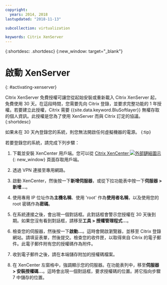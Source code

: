 ```yaml
---
copyright:
  years: 2014, 2018
lastupdated: "2018-11-13"

subcollection: virtualization

keywords: Citrix XenServer 
---
```


{:shortdesc: .shortdesc}
{:new_window: target="_blank"}

# 啟動 XenServer
{: #activating-xenserver}

Citrix XenServer 免費授權可讓您從起始安裝或重新載入 Citrix XenServer 起，免費使用 30 天。在這段時間，您需要先向 Citrix 登錄，並要求完整功能的 1 年授權。若要建立此授權，Citrix 需要 {{site.data.keyword.BluSoftlayer}} 無權存取的個人資訊。此授權是您為了使用 XenServer 而與 Citrix 訂定的協議。
{:shortdesc}

如果未在 30 天內登錄您的系統，則您無法開啟任何虛擬機器的電源。
{:tip}

若要登錄您的系統，請完成下列步驟：

1. 下載並安裝 XenCenter 用戶端。您可以從 [Citrix XenCenter ![外部鏈結圖示](../../icons/launch-glyph.svg "外部鏈結圖示")](https://community.citrix.com/display/xs/XenCenter){: new_window} 頁面存取用戶端。

2. 透過 VPN 連接至專用網路。

3. 啟動 XenCenter，然後按一下**新增伺服器**，或從下拉功能表中按一下**伺服器 > 新增...**。

4. 使用專用 IP 位址作為**主機名稱**、使用 'root' 作為**使用者名稱**，以及使用您的 root 密碼作為**密碼**。

5. 在系統連接之後，會出現一個對話框。此對話框會警示您授權在 30 天後到期。如果您沒有看到對話框，請移至**工具 > 授權管理程式...**。

6. 檢查您的伺服器，然後按一下**啟動...**。這時會開啟瀏覽器，並移至 Citrix 登錄網站。請填妥表單，然後提交。檢查您的收件匣，以取得來自 Citrix 的電子郵件。此電子郵件附有您的授權碼作為附件。

7. 收到電子郵件之後，請在本端儲存附加的授權碼檔案。

8. 在 XenCenter 左窗格中，強調顯示您的伺服器。在功能表列中，移至**伺服器 > 安裝授權碼...**。這時會出現一個對話框，要求授權碼的位置。將它指向步驟 7 中儲存的位置。
